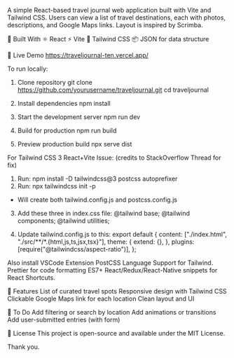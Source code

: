 A simple React-based travel journal web application built with Vite and Tailwind CSS. Users can view a list of travel destinations, each with photos, descriptions, and Google Maps links. Layout is inspired by Scrimba.

🔧 Built With
⚛️ React
⚡ Vite
💨 Tailwind CSS
📦 JSON for data structure

🚀 Live Demo
https://traveljournal-ten.vercel.app/

To run locally:

1. Clone repository
   git clone https://github.com/yourusername/traveljournal.git
   cd traveljournal

2. Install dependencies
   npm install

3. Start the development server
   npm run dev

4. Build for production
   npm run build

5. Preview production build
   npx serve dist

For Tailwind CSS 3 React+Vite Issue: (credits to StackOverflow Thread for fix)

1. Run: npm install -D tailwindcss@3 postcss autoprefixer
2. Run: npx tailwindcss init -p

- Will create both tailwind.config.js and postcss.config.js

3. Add these three in index.css file:
   @tailwind base;
   @tailwind components;
   @tailwind utilities;

4. Update tailwind.config.js to this:
   export default {
   content: ["./index.html", "./src/**/*.{html,js,ts,jsx,tsx}"],
   theme: {
   extend: {},
   },
   plugins: [require("@tailwindcss/aspect-ratio")],
   };

Also install VSCode Extension PostCSS Language Support for Tailwind.
Prettier for code formatting
ES7+ React/Redux/React-Native snippets for React Shortcuts.

📝 Features
List of curated travel spots
Responsive design with Tailwind CSS
Clickable Google Maps link for each location
Clean layout and UI

📌 To Do
Add filtering or search by location
Add animations or transitions
Add user-submitted entries (with form)

📜 License
This project is open-source and available under the MIT License.

Thank you.
